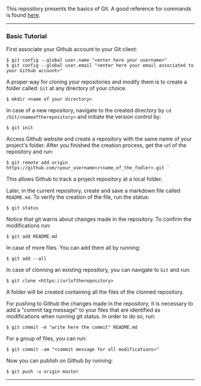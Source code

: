 This repository presents the basics of Git. A good reference for commands is found [here](https://www.youtube.com/watch?v=HVsySz-h9r4). 

-----

### Basic Tutorial 

First associate your Github account to your Git client: 
```shell
$ git config --global user.name "<enter here your username>"
$ git config --global user.email "<enter here your email associated to your Github account>"
```

A proper way for cloning your repositories and modify them is to create a folder called: `Git` at any directory of your choice.
```shell
$ mkdir <name of your directory>
```
In case of a new repository, navigate to the created directory by `cd /Git/<nameoftherepository>` and initiate the version control by: 
```shell
$ git init
```

Access Github website and create a repository with the same name of your project's folder. After you finished the creation process, get the url of the repository and run:
```shell
$ git remote add origin https://github.com/<your_username>/<name_of_the_fodler>.git `

```
This allows Github to track a project repository at a local folder. 

Later, in the current repository, create and save a markdown file called `README.md`. To verify the creation of the file, run the status:
```shell
$ git status
```

Notice that git warns about changes made in the repository. To confirm the  modifications run:
```shell
$ git add README.md
```

In case of more files. You can add them all by running:
```shell
$ git add --all
```

In case of clonning an existing repository, you can navigate to `Git` and run:
```shell
$ git clone <https://urloftherepository>
```
A folder will be created containing all the files of the clonned repository.

For pushing to Github the changes made in the repository, it is necessary to add a "commit tag message" to your files that are identified as modifications when running git status. In order to do so, run:
```shell
$ git commit -m "write here the commit" README.md
```

For a group of files, you can run:
```shell
$ git commit -am "<commit message for all modifications>"
```

Now you can publish on Github by running:
```shell
$ git push -u origin master
```
-----



